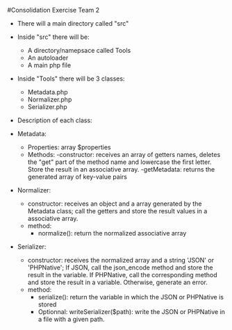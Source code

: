 #Consolidation Exercise Team 2

* There will a main directory called "src"

* Inside "src" there will be: 
   - A directory/namepsace called Tools
   - An autoloader
   - A main php file

* Inside "Tools" there will be 3 classes:
	- Metadata.php
	- Normalizer.php
	- Serializer.php

* Description of each class:

* Metadata:
 
 	- Properties: array $properties
 	- Methods:
 		 -constructor: receives an array of getters names, deletes the "get" part of the method name and lowercase the first letter. Store the result in an associative array.
 		 -getMetadata: returns the generated array of key-value pairs

* Normalizer:
	- constructor: receives an object and a array generated by the Metadata class; call the getters and store the result values in a associative array.
	- method:
		- normalize(): return the normalized associative array
		
* Serializer:
	- constructor: receives the normalized array and a string 'JSON' or 'PHPNative'; If JSON, call the json_encode method and store the result in the variable. If PHPNative, call the corresponding method and store the result in a variable. Otherwise, generate an error.
	- method:
		- serialize(): return the variable in which the JSON or PHPNative is stored
		- Optionnal: writeSerializer($path): write the JSON or PHPNative in a file with a given path.


 
